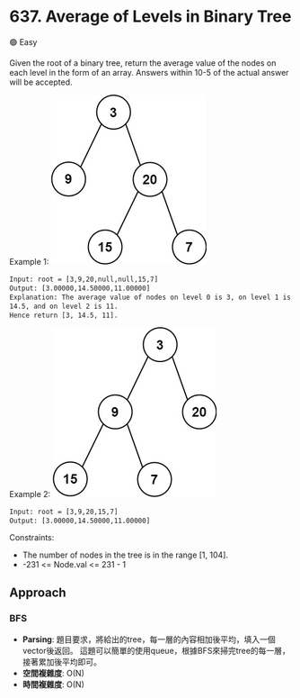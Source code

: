 # 637. Average of Levels in Binary Tree

🟢 Easy

Given the root of a binary tree, return the average value of the nodes on each level in the form of an array. Answers within 10-5 of the actual answer will be accepted.

Example 1:
![alt text](image.png)
```
Input: root = [3,9,20,null,null,15,7]
Output: [3.00000,14.50000,11.00000]
Explanation: The average value of nodes on level 0 is 3, on level 1 is 14.5, and on level 2 is 11.
Hence return [3, 14.5, 11].
```

Example 2:
![alt text](image-1.png)
```
Input: root = [3,9,20,15,7]
Output: [3.00000,14.50000,11.00000]
```

Constraints:
- The number of nodes in the tree is in the range [1, 104].
- -231 <= Node.val <= 231 - 1

## Approach
### BFS
- **Parsing**: 
    題目要求，將給出的tree，每一層的內容相加後平均，填入一個vector後返回。
    這題可以簡單的使用queue，根據BFS來掃完tree的每一層，接著累加後平均即可。
- **空間複雜度**: O(N)
- **時間複雜度**: O(N)